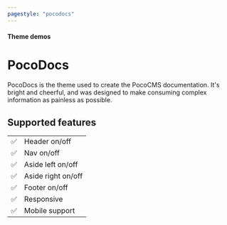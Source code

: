 ```yaml
---
pagestyle: "pocodocs"
---
```

#### Theme demos

# PocoDocs

PocoDocs is the theme used to create the PocoCMS documentation.
It's bright and cheerful, and was designed to make
consuming complex information as painless as possible.

## Supported features

|     |                      |
| --- | -------------------- |
| ✅ | Header on/off        |
| ✅ | Nav on/off           |
| ✅ | Aside left on/off    |
| ✅ | Aside right on/off   |
| ✅ | Footer on/off        |
| ✅ | Responsive           |
| ✅ | Mobile support       |


